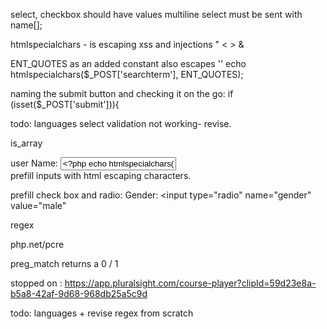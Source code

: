 
select, checkbox should have values
multiline select must be sent with name[];

htmlspecialchars - is escaping xss and injections
" < > &

ENT_QUOTES as an added constant also escapes ''
    echo htmlspecialchars($_POST['searchterm'], ENT_QUOTES);


naming the submit button and checking it on the go:
if (isset($_POST['submit'])){

todo: languages select validation not working- revise.

is_array

user Name: <input type="text" name="name" value="<?php echo htmlspecialchars($name, ENT_QUOTES); ?>"><br/>
prefill inputs with html escaping characters.


prefill check box and radio:
Gender: <input type="radio" name="gender" value="male"<?php
if($gender === 'male') {
    echo ' checked';
}?>

regex

php.net/pcre

preg_match returns a 0 / 1 


stopped on :
https://app.pluralsight.com/course-player?clipId=59d23e8a-b5a8-42af-9d68-968db25a5c9d

todo: languages + revise regex from scratch

